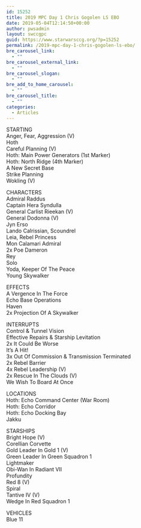 ```yaml
---
id: 15252
title: 2019 MPC Day 1 Chris Gogolen LS EBO
date: 2019-05-04T12:14:50+00:00
author: pwsadmin
layout: swccgpc
guid: https://www.starwarsccg.org/?p=15252
permalink: /2019-mpc-day-1-chris-gogolen-ls-ebo/
bre_carousel_link:
  - ""
bre_carousel_external_link:
  - ""
bre_carousel_slogan:
  - ""
bre_add_to_home_carousel:
  - ""
bre_carousel_title:
  - ""
categories:
  - Articles
---
```

STARTING  
Anger, Fear, Aggression (V)  
Hoth  
Careful Planning (V)  
Hoth: Main Power Generators (1st Marker)  
Hoth: North Ridge (4th Marker)  
A New Secret Base  
Strike Planning  
Wokling (V)

CHARACTERS  
Admiral Raddus  
Captain Hera Syndulla  
General Carlist Rieekan (V)  
General Dodonna (V)  
Jyn Erso  
Lando Calrissian, Scoundrel  
Leia, Rebel Princess  
Mon Calamari Admiral  
2x Poe Dameron  
Rey  
Solo  
Yoda, Keeper Of The Peace  
Young Skywalker

EFFECTS  
A Vergence In The Force  
Echo Base Operations  
Haven  
2x Projection Of A Skywalker

INTERRUPTS  
Control & Tunnel Vision  
Effective Repairs & Starship Levitation  
2x It Could Be Worse  
It&#8217;s A Hit!  
3x Out Of Commission & Transmission Terminated  
2x Rebel Barrier  
4x Rebel Leadership (V)  
2x Rescue In The Clouds (V)  
We Wish To Board At Once

LOCATIONS  
Hoth: Echo Command Center (War Room)  
Hoth: Echo Corridor  
Hoth: Echo Docking Bay  
Jakku

STARSHIPS  
Bright Hope (V)  
Corellian Corvette  
Gold Leader In Gold 1 (V)  
Green Leader In Green Squadron 1  
Lightmaker  
Obi-Wan In Radiant VII  
Profundity  
Red 8 (V)  
Spiral  
Tantive IV (V)  
Wedge In Red Squadron 1

VEHICLES  
Blue 11